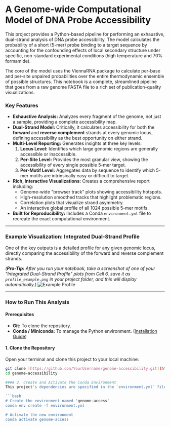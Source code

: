 # A Genome-wide Computational Model of DNA Probe Accessibility

This project provides a Python-based pipeline for performing an exhaustive, dual-strand analysis of DNA probe accessibility. The model calculates the probability of a short (5-mer) probe binding to a target sequence by accounting for the confounding effects of local secondary structure under specific, non-standard experimental conditions (high temperature and 70% formamide).

The core of the model uses the ViennaRNA package to calculate per-base and per-site unpaired probabilities over the entire thermodynamic ensemble of possible structures. This notebook is a complete, streamlined pipeline that goes from a raw genome FASTA file to a rich set of publication-quality visualizations.

### Key Features
- **Exhaustive Analysis:** Analyzes every fragment of the genome, not just a sample, providing a complete accessibility map.
- **Dual-Strand Model:** Critically, it calculates accessibility for both the **forward** and **reverse complement** strands at every genomic locus, defining accessibility as the best opportunity on either strand.
- **Multi-Level Reporting:** Generates insights at three key levels:
  1.  **Locus Level:** Identifies which large genomic regions are generally accessible or inaccessible.
  2.  **Per-Site Level:** Provides the most granular view, showing the accessibility of every single possible 5-mer target.
  3.  **Per-Motif Level:** Aggregates data by sequence to identify which 5-mer motifs are intrinsically easy or difficult to target.
- **Rich, Interactive Visualizations:** Creates a comprehensive report including:
  - Genome-wide "browser track" plots showing accessibility hotspots.
  - High-resolution smoothed tracks that highlight problematic regions.
  - Correlation plots that visualize strand asymmetry.
  - An interactive global profile of all 1024 possible 5-mer motifs.
- **Built for Reproducibility:** Includes a Conda `environment.yml` file to recreate the exact computational environment.

---

### Example Visualization: Integrated Dual-Strand Profile
One of the key outputs is a detailed profile for any given genomic locus, directly comparing the accessibility of the forward and reverse complement strands.

*(**Pro-Tip:** After you run your notebook, take a screenshot of one of your "Integrated Dual-Strand Profile" plots from Cell 6, save it as `profile_example.png` in your project folder, and this will display automatically.)*
![Example Profile](profile_example.png)

---

### How to Run This Analysis

#### Prerequisites
- **Git:** To clone the repository.
- **Conda / Miniconda:** To manage the Python environment. ([Installation Guide](https://docs.conda.io/en/latest/miniconda.html))

#### 1. Clone the Repository
Open your terminal and clone this project to your local machine:
```bash
git clone [https://github.com/YourUsername/genome-accessibility.git](https://github.com/YourUsername/genome-accessibility.git)
cd genome-accessibility

#### 2. Create and Activate the Conda Environment
This project's dependencies are specified in the `environment.yml` file. Use it to create a new, isolated environment. This step ensures that all the correct library versions are installed and is critical for reproducibility.

```bash
# Create the environment named 'genome-access'
conda env create -f environment.yml

# Activate the new environment
conda activate genome-access